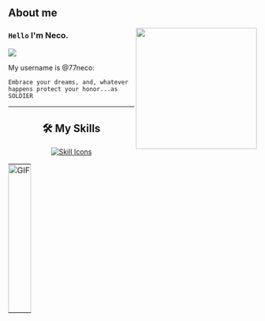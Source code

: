 ## About me

<img align="right" width="245" src="https://i.postimg.cc/W3y9FhPr/noctis.gif"/>

### `Hello` I'm Neco.
![](https://komarev.com/ghpvc/?username=77neco&color=00a0a0&style=plastic)

My username is @77neco:

```
Embrace your dreams, and, whatever happens protect your honor...as SOLDIER 
```

---

<h2 align="center">🛠️ My Skills</h2>

<p align="center">
  <a href="https://skillicons.dev">
    <img src="https://skillicons.dev/icons?i=py,go,js,ts,react&perline=5" alt="Skill Icons" />
  </a>
</p>

<table style="border-collapse: collapse; border: none; width: 100%;">
  <tr style="border: none;">
    <td style="border: none; padding: 0; vertical-align: top;">
    </td>
    <td style="border: none; padding: 0;">
      <img 
        alt="GIF" 
        src="https://i.pinimg.com/originals/c4/37/12/c43712af49b76ffbf268dd254800624d.gif" 
        width="100%" 
        height="300" 
        style="display: block; object-fit: cover; object-position: center;" />
    </td>
  </tr>
</table>

